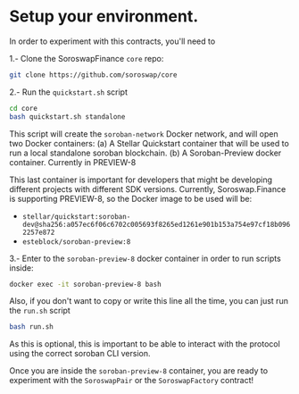 # Setup your environment.
In order to experiment with this contracts, you'll need to

1.- Clone the SoroswapFinance `core` repo:
```bash
git clone https://github.com/soroswap/core
```


2.- Run the `quickstart.sh` script
```bash
cd core
bash quickstart.sh standalone
```

This script will create the `soroban-network` Docker network, and will open two Docker containers:
(a) A Stellar Quickstart container that will be used to run a local standalone soroban blockchain.
(b) A Soroban-Preview docker container. Currently in PREVIEW-8

This last container is important for developers that might be developing different projects with different SDK versions. Currently, Soroswap.Finance is supporting PREVIEW-8, so the Docker image to be used will be:

- `stellar/quickstart:soroban-dev@sha256:a057ec6f06c6702c005693f8265ed1261e901b153a754e97cf18b0962257e872`
- `esteblock/soroban-preview:8`

3.- Enter to the `soroban-preview-8` docker container in order to run scripts inside:
```bash
docker exec -it soroban-preview-8 bash
```

Also, if you don't want to copy or write this line all the time, you can just run the `run.sh` script

```bash
bash run.sh
```

As this is optional, this is important to be able to interact with the protocol using the correct soroban CLI version. 

Once you are inside the `soroban-preview-8` container, you are ready to experiment with the `SoroswapPair` or the `SoroswapFactory` contract!
